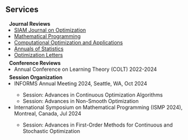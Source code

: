 ## Services

<h4 style="margin:0 10px 0;">Journal Reviews</h4>

<ul style="margin:0 0 5px;">
  <li><a href="https://www.siam.org/publications/journals/siam-journal-on-optimization-siopt"><autocolor>SIAM Journal on Optimization</autocolor></a></li>
  <li><a href="https://link.springer.com/journal/10107"><autocolor>Mathematical Programming</autocolor></a></li>
  <li><a href="https://link.springer.com/journal/10589"><autocolor>Computational Optimization and Applications</autocolor></a></li>
  <li><a href="https://imstat.org/journals-and-publications/annals-of-statistics"><autocolor>Annuals of Statistics</autocolor></a></li>
  <li><a href="https://link.springer.com/journal/11590"><autocolor>Optimization Letters</autocolor></a></li>
</ul>


<h4 style="margin:0 10px 0;">Conference Reviews</h4>

<ul style="margin:0 0 5px;">
  <li><autocolor>Annual Conference on Learning Theory (COLT) 2022-2024</autocolor></li>
</ul>


<h4 style="margin:0 10px 0;">Session Organization</h4>

<ul style="margin:0 0 20px;">
  <li><autocolor>INFORMS Annual Meeting 2024, Seattle, WA, Oct 2024</autocolor></li>
  <ul>
    <li><autocolor>Session: Advances in Continuous Optimization Algorithms</autocolor></li>
    <li><autocolor>Session: Advances in Non-Smooth Optimization</autocolor></li>
  </ul>
  <li><autocolor>International Symposium on Mathematical Programming (ISMP 2024), Montreal, Canada, Jul 2024</autocolor></li>
  <ul>
    <li><autocolor>Session: Advances in First-Order Methods for Continuous and Stochastic Optimization</autocolor></li>
  </ul>
</ul>